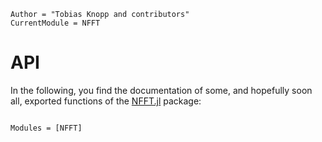 ```@meta
Author = "Tobias Knopp and contributors"
CurrentModule = NFFT
```

# API

In the following, you find the documentation of some, and hopefully soon all, exported functions of the [NFFT.jl](https://github.com/tknopp/NFFT.jl) package:

```@index
```

```@autodocs
Modules = [NFFT]
```